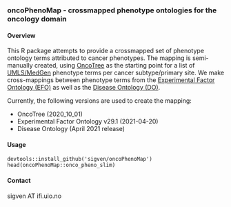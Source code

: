 ### oncoPhenoMap - crossmapped phenotype ontologies for the oncology domain

#### Overview

This R package attempts to provide a crossmapped set of phenotype ontology terms attributed to cancer phenotypes. The mapping is semi-manually created, using [OncoTree](http://oncotree.mskcc.org/#/home) as the starting point for a list of [UMLS/MedGen](https://www.ncbi.nlm.nih.gov/medgen/) phenotype terms per cancer subtype/primary site. We make cross-mappings between phenotype terms from the [Experimental Factor Ontology (EFO)](https://github.com/EBISPOT/efo) as well as the [Disease Ontology (DO)](https://disease-ontology.org/).

Currently, the following versions are used to create the mapping:

 - OncoTree (2020_10_01)
 - Experimental Factor Ontology v29.1 (2021-04-20)
 - Disease Ontology (April 2021 release)


#### Usage

`devtools::install_github('sigven/oncoPhenoMap')`
`head(oncoPhenoMap::onco_pheno_slim)`


#### Contact

sigven AT ifi.uio.no
